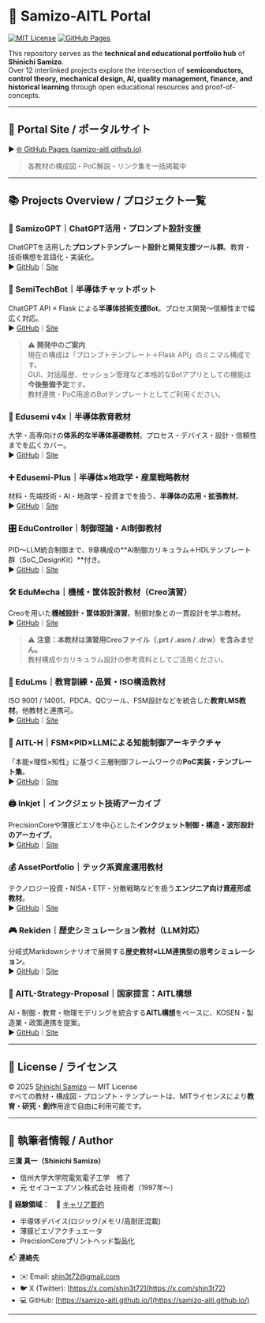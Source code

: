# 🧠 Samizo-AITL Portal

[![MIT License](https://img.shields.io/badge/license-MIT-blue.svg)](./LICENSE)
[![GitHub Pages](https://img.shields.io/badge/view-site-green)](https://samizo-aitl.github.io/)

This repository serves as the **technical and educational portfolio hub** of **Shinichi Samizo**.  
Over 12 interlinked projects explore the intersection of **semiconductors, control theory, mechanical design, AI, quality management, finance, and historical learning** through open educational resources and proof-of-concepts.

---

## 🔗 Portal Site / ポータルサイト

▶︎ [🌐 GitHub Pages (samizo-aitl.github.io)](https://samizo-aitl.github.io/)  
> 各教材の構成図・PoC解説・リンク集を一括掲載中

---

## 📚 Projects Overview / プロジェクト一覧

### 🧠 SamizoGPT｜ChatGPT活用・プロンプト設計支援  
ChatGPTを活用した**プロンプトテンプレート設計と開発支援ツール群**。教育・技術構想を言語化・実装化。  
▶︎ [GitHub](https://github.com/Samizo-AITL/SamizoGPT)｜[Site](https://samizo-aitl.github.io/SamizoGPT/)

### 📡 SemiTechBot｜半導体チャットボット  
ChatGPT API × Flask による**半導体技術支援Bot**。プロセス開発〜信頼性まで幅広く対応。  
▶︎ [GitHub](https://github.com/Samizo-AITL/SamizoGPT_SemiTechBot)｜[Site](https://samizo-aitl.github.io/SamizoGPT_SemiTechBot/)
> ⚠️ **開発中のご案内**  
> 現在の構成は「プロンプトテンプレート＋Flask API」のミニマル構成です。  
> GUI、対話履歴、セッション管理など本格的なBotアプリとしての機能は**今後整備予定**です。  
> 教材連携・PoC用途のBotテンプレートとしてご利用ください。

### 📘 Edusemi v4x｜半導体教育教材  
大学・高専向けの**体系的な半導体基礎教材**。プロセス・デバイス・設計・信頼性までを広くカバー。  
▶︎ [GitHub](https://github.com/Samizo-AITL/Edusemi-v4x)｜[Site](https://samizo-aitl.github.io/Edusemi-v4x/)

### ➕ Edusemi-Plus｜半導体×地政学・産業戦略教材  
材料・先端技術・AI・地政学・投資までを扱う、**半導体の応用・拡張教材**。  
▶︎ [GitHub](https://github.com/Samizo-AITL/Edusemi-Plus)｜[Site](https://samizo-aitl.github.io/Edusemi-Plus/)

### 🎛️ EduController｜制御理論・AI制御教材  
PID〜LLM統合制御まで、9章構成の**AI制御カリキュラム＋HDLテンプレート群（SoC_DesignKit）**付き。  
▶︎ [GitHub](https://github.com/Samizo-AITL/EduController)｜[Site](https://samizo-aitl.github.io/EduController/)

### 🛠️ EduMecha｜機械・筐体設計教材（Creo演習）  
Creoを用いた**機械設計・筐体設計演習**。制御対象との一貫設計を学ぶ教材。  
▶︎ [GitHub](https://github.com/Samizo-AITL/EduMecha)｜[Site](https://samizo-aitl.github.io/EduMecha/)
> ⚠️ **注意：本教材は演習用Creoファイル（.prt / .asm / .drw）を含みません。**  
> 教材構成やカリキュラム設計の参考資料としてご活用ください。

### 🧠 EduLms｜教育訓練・品質・ISO構造教材  
ISO 9001 / 14001、PDCA、QCツール、FSM設計などを統合した**教育LMS教材**。他教材と連携可。  
▶︎ [GitHub](https://github.com/Samizo-AITL/EduLms)｜[Site](https://samizo-aitl.github.io/EduLms/)

### 🤖 AITL-H｜FSM×PID×LLMによる知能制御アーキテクチャ  
「本能×理性×知性」に基づく三層制御フレームワークの**PoC実装・テンプレート集**。  
▶︎ [GitHub](https://github.com/Samizo-AITL/AITL-H)｜[Site](https://samizo-aitl.github.io/AITL-H/)

### 🖨️ Inkjet｜インクジェット技術アーカイブ  
PrecisionCoreや薄膜ピエゾを中心とした**インクジェット制御・構造・波形設計のアーカイブ**。  
▶︎ [GitHub](https://github.com/Samizo-AITL/Inkjet)｜[Site](https://samizo-aitl.github.io/Inkjet/)

### 💰 AssetPortfolio｜テック系資産運用教材  
テクノロジー投資・NISA・ETF・分散戦略などを扱う**エンジニア向け資産形成教材**。  
▶︎ [GitHub](https://github.com/Samizo-AITL/AssetPortfolio-StartGuide)｜[Site](https://samizo-aitl.github.io/AssetPortfolio-StartGuide/)

### 🎮 Rekiden｜歴史シミュレーション教材（LLM対応）  
分岐式Markdownシナリオで展開する**歴史教材×LLM連携型の思考シミュレーション**。  
▶︎ [GitHub](https://github.com/Samizo-AITL/Rekiden)｜[Site](https://samizo-aitl.github.io/Rekiden/)

### 🧠 AITL-Strategy-Proposal｜国家提言：AITL構想  
AI・制御・教育・物理モデリングを統合する**AITL構想**をベースに、KOSEN・製造業・政策連携を提案。  
▶︎ [GitHub](https://github.com/Samizo-AITL/AITL-Strategy-Proposal)｜[Site](https://samizo-aitl.github.io/AITL-Strategy-Proposal/)

---

## 📄 License / ライセンス

© 2025 [Shinichi Samizo](https://github.com/Samizo-AITL) — MIT License  
すべての教材・構成図・プロンプト・テンプレートは、MITライセンスにより**教育・研究・創作**用途で自由に利用可能です。

---

## 👤 執筆者情報 / Author

**三溝 真一（Shinichi Samizo）**  
- 信州大学大学院電気電子工学　修了  
- 元 セイコーエプソン株式会社 技術者（1997年〜）  

📌 **経験領域**：　📘 [キャリア要約](./about/career-summary.md)
- 半導体デバイス(ロジック/メモリ/高耐圧混載)  
- 薄膜ピエゾアクチュエータ  
- PrecisionCoreプリントヘッド製品化  

📬 **連絡先**
- ✉️ Email: [shin3t72@gmail.com](mailto:shin3t72@gmail.com)  
- 🐦 X (Twitter): [https://x.com/shin3t72](https://x.com/shin3t72)  
- 💻 GitHub: [https://samizo-aitl.github.io/](https://samizo-aitl.github.io/)

---
